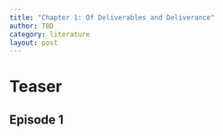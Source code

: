 ```yaml
---
title: "Chapter 1: Of Deliverables and Deliverance"
author: TBD
category: literature
layout: post
---
```


# Teaser #

## Episode 1 ##
